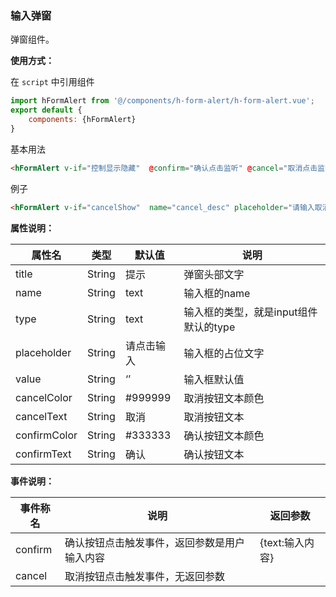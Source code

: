 ### 输入弹窗

弹窗组件。

**使用方式：**

在 ``script`` 中引用组件 

```javascript
import hFormAlert from '@/components/h-form-alert/h-form-alert.vue';
export default {
    components: {hFormAlert}
}
```

基本用法

```html
<hFormAlert v-if="控制显示隐藏"  @confirm="确认点击监听" @cancel="取消点击监听"></hFormAlert>
```

例子

```html
<hFormAlert v-if="cancelShow"  name="cancel_desc" placeholder="请输入取消原因" @confirm="confirm" @cancel="cancel"></hFormAlert>
```


**属性说明：**

|属性名|类型|默认值	|说明|
|---|----|---|---|
|title|String|提示|弹窗头部文字|
|name|String|text|输入框的name|
|type|String|text|输入框的类型，就是input组件默认的type|
|placeholder|String|请点击输入|输入框的占位文字|
|value|String|‘’|输入框默认值|
|cancelColor|String|#999999|取消按钮文本颜色|
|cancelText|String|取消|取消按钮文本|
|confirmColor|String|#333333|确认按钮文本颜色|
|confirmText|String|确认|确认按钮文本|

**事件说明：**

|事件称名|说明|返回参数|
|---|----|---|
|confirm|确认按钮点击触发事件，返回参数是用户输入内容|{text:输入内容}|
|cancel|取消按钮点击触发事件，无返回参数|